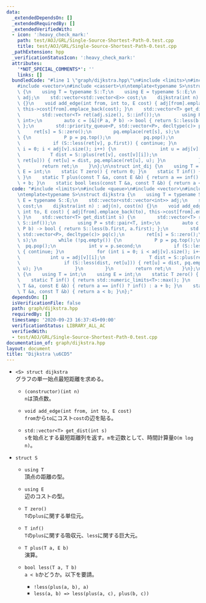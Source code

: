 ```yaml
---
data:
  _extendedDependsOn: []
  _extendedRequiredBy: []
  _extendedVerifiedWith:
  - icon: ':heavy_check_mark:'
    path: test/AOJ/GRL/Single-Source-Shortest-Path-0.test.cpp
    title: test/AOJ/GRL/Single-Source-Shortest-Path-0.test.cpp
  _pathExtension: hpp
  _verificationStatusIcon: ':heavy_check_mark:'
  attributes:
    '*NOT_SPECIAL_COMMENTS*': ''
    links: []
  bundledCode: "#line 1 \"graph/dijkstra.hpp\"\n#include <limits>\n#include <queue>\n\
    #include <vector>\n#include <cassert>\n\ntemplate<typename S>\nstruct dijkstra\
    \ {\n    using T = typename S::T;\n    using E = typename S::E;\n    std::vector<std::vector<int>>\
    \ adj;\n    std::vector<std::vector<E>> cost;\n    dijkstra(int n) : adj(n), cost(n)\
    \ {}\n    void add_edge(int from, int to, E cost) { adj[from].emplace_back(to),\
    \ this->cost[from].emplace_back(cost); }\n    std::vector<T> get_dist(int s) {\n\
    \        std::vector<T> ret(adj.size(), S::inf());\n        using P = std::pair<T,\
    \ int>;\n        auto c = [&](P a, P b) -> bool { return S::less(b.first, a.first);\
    \ };\n        std::priority_queue<P, std::vector<P>, decltype(c)> pq(c);\n   \
    \     ret[s] = S::zero();\n        pq.emplace(ret[s], s);\n        while (!pq.empty())\
    \ {\n            P p = pq.top();\n            pq.pop();\n            int v = p.second;\n\
    \            if (S::less(ret[v], p.first)) { continue; }\n            for (int\
    \ i = 0; i < adj[v].size(); i++) {\n                int u = adj[v][i];\n     \
    \           T dist = S::plus(ret[v], cost[v][i]);\n                if (S::less(dist,\
    \ ret[u])) { ret[u] = dist, pq.emplace(ret[u], u); }\n            }\n        }\n\
    \        return ret;\n    }\n};\n\nstruct int_dij {\n    using T = int;\n    using\
    \ E = int;\n    static T zero() { return 0; }\n    static T inf() { return std::numeric_limits<T>::max();\
    \ }\n    static T plus(const T &a, const E &b) { return a == inf() ? inf() : a\
    \ + b; }\n    static bool less(const T &a, const T &b) { return a < b; }\n};\n"
  code: "#include <limits>\n#include <queue>\n#include <vector>\n#include <cassert>\n\
    \ntemplate<typename S>\nstruct dijkstra {\n    using T = typename S::T;\n    using\
    \ E = typename S::E;\n    std::vector<std::vector<int>> adj;\n    std::vector<std::vector<E>>\
    \ cost;\n    dijkstra(int n) : adj(n), cost(n) {}\n    void add_edge(int from,\
    \ int to, E cost) { adj[from].emplace_back(to), this->cost[from].emplace_back(cost);\
    \ }\n    std::vector<T> get_dist(int s) {\n        std::vector<T> ret(adj.size(),\
    \ S::inf());\n        using P = std::pair<T, int>;\n        auto c = [&](P a,\
    \ P b) -> bool { return S::less(b.first, a.first); };\n        std::priority_queue<P,\
    \ std::vector<P>, decltype(c)> pq(c);\n        ret[s] = S::zero();\n        pq.emplace(ret[s],\
    \ s);\n        while (!pq.empty()) {\n            P p = pq.top();\n          \
    \  pq.pop();\n            int v = p.second;\n            if (S::less(ret[v], p.first))\
    \ { continue; }\n            for (int i = 0; i < adj[v].size(); i++) {\n     \
    \           int u = adj[v][i];\n                T dist = S::plus(ret[v], cost[v][i]);\n\
    \                if (S::less(dist, ret[u])) { ret[u] = dist, pq.emplace(ret[u],\
    \ u); }\n            }\n        }\n        return ret;\n    }\n};\n\nstruct int_dij\
    \ {\n    using T = int;\n    using E = int;\n    static T zero() { return 0; }\n\
    \    static T inf() { return std::numeric_limits<T>::max(); }\n    static T plus(const\
    \ T &a, const E &b) { return a == inf() ? inf() : a + b; }\n    static bool less(const\
    \ T &a, const T &b) { return a < b; }\n};"
  dependsOn: []
  isVerificationFile: false
  path: graph/dijkstra.hpp
  requiredBy: []
  timestamp: '2020-09-23 16:37:45+09:00'
  verificationStatus: LIBRARY_ALL_AC
  verifiedWith:
  - test/AOJ/GRL/Single-Source-Shortest-Path-0.test.cpp
documentation_of: graph/dijkstra.hpp
layout: document
title: "Dijkstra \u6CD5"
---
```


- `<S> struct dijkstra`  
  グラフの単一始点最短距離を求める。

  - `(constructor)(int n)`  
    `n`は頂点数。

  - `void add_edge(int from, int to, E cost)`  
    `from`から`to`にコスト`cost`の辺を貼る。

  - `std::vector<T> get_dist(int s)`  
    `s`を始点とする最短距離列を返す。`m`を辺数として、時間計算量`O(m log n)`。

- `struct S`
  - `using T`  
    頂点の距離の型。

  - `using E`  
    辺のコストの型。

  - `T zero()`  
    `T`の`plus`に関する単位元。

  - `T inf()`  
    `T`の`plus`に関する吸収元、`less`に関する巨大元。

  - `T plus(T a, E b)`  
    演算。

  - `bool less(T a, T b)`  
    `a < b`かどうか。以下を要請。
    - `!less(plus(a, b), a)`
    - `less(a, b) => less(plus(a, c), plus(b, c))`